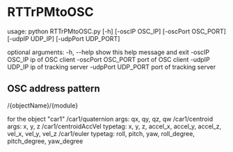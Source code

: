 # RTTrPMtoOSC

usage: python RTTrPMtoOSC.py [-h] [-oscIP OSC_IP] [-oscPort OSC_PORT] [-udpIP UDP_IP] [-udpPort UDP_PORT]

optional arguments:
  -h, --help         show this help message and exit
  -oscIP OSC_IP      ip of OSC client
  -oscPort OSC_PORT  port of OSC client
  -udpIP UDP_IP      ip of tracking server
  -udpPort UDP_PORT  port of tracking server


## OSC address pattern

/{objectName}/{module}

for the object "car1"
/car1/quaternion 		args: qx, qy, qz, qw
/car1/centroid 			args: x, y, z
/car1/centroidAccVel 	typetag: x, y, z, accel_x, accel_y, accel_z, vel_x, vel_y, vel_z
/car1/euler 			typetag: roll, pitch, yaw, roll_degree, pitch_degree, yaw_degree
